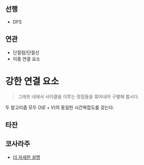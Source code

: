 ## 선행
- DFS

## 연관
- 단절점/단절선
- 이중 연결 요소

# 강한 연결 요소

> 그래프 내에서 사이클을 이루는 정점들을 묶어내어 구별해 봅시다.

두 알고리즘 모두 $O(E + V)$의 동일한 시간복잡도를 갖는다.

## 타잔

## 코사라주

- [더 자세한 설명](https://blog.naver.com/kks227/220802519976)